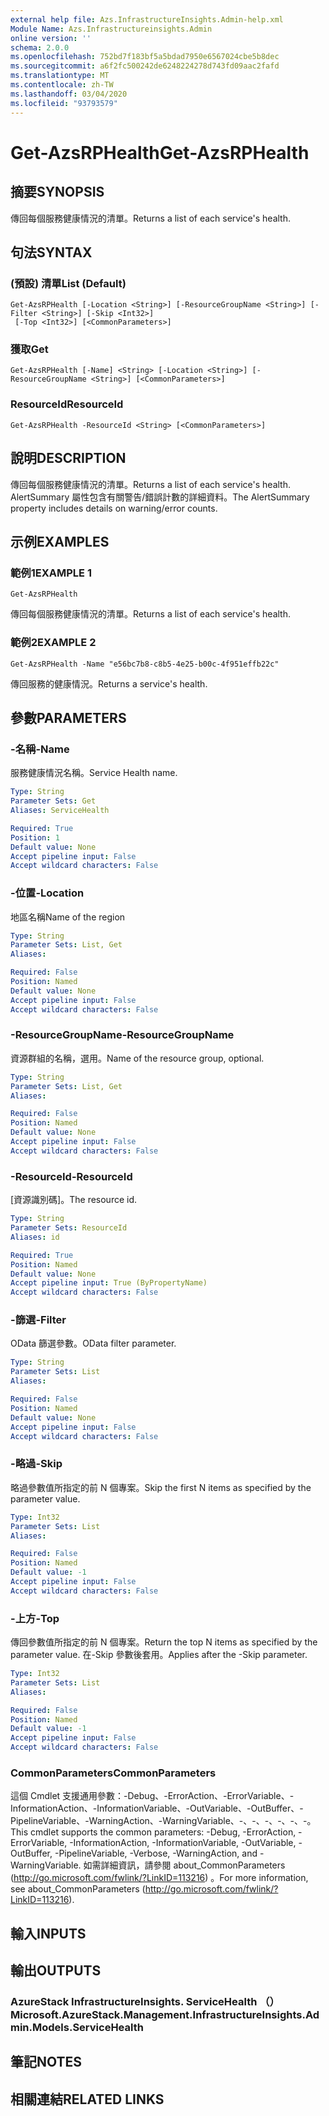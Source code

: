 ```yaml
---
external help file: Azs.InfrastructureInsights.Admin-help.xml
Module Name: Azs.Infrastructureinsights.Admin
online version: ''
schema: 2.0.0
ms.openlocfilehash: 752bd7f183bf5a5bdad7950e6567024cbe5b8dec
ms.sourcegitcommit: a6f2fc500242de6248224278d743fd09aac2fafd
ms.translationtype: MT
ms.contentlocale: zh-TW
ms.lasthandoff: 03/04/2020
ms.locfileid: "93793579"
---
```

# <span data-ttu-id="46868-101">Get-AzsRPHealth</span><span class="sxs-lookup"><span data-stu-id="46868-101">Get-AzsRPHealth</span></span>

## <span data-ttu-id="46868-102">摘要</span><span class="sxs-lookup"><span data-stu-id="46868-102">SYNOPSIS</span></span>
<span data-ttu-id="46868-103">傳回每個服務健康情況的清單。</span><span class="sxs-lookup"><span data-stu-id="46868-103">Returns a list of each service's health.</span></span>

## <span data-ttu-id="46868-104">句法</span><span class="sxs-lookup"><span data-stu-id="46868-104">SYNTAX</span></span>

### <span data-ttu-id="46868-105"> (預設) 清單</span><span class="sxs-lookup"><span data-stu-id="46868-105">List (Default)</span></span>
```
Get-AzsRPHealth [-Location <String>] [-ResourceGroupName <String>] [-Filter <String>] [-Skip <Int32>]
 [-Top <Int32>] [<CommonParameters>]
```

### <span data-ttu-id="46868-106">獲取</span><span class="sxs-lookup"><span data-stu-id="46868-106">Get</span></span>
```
Get-AzsRPHealth [-Name] <String> [-Location <String>] [-ResourceGroupName <String>] [<CommonParameters>]
```

### <span data-ttu-id="46868-107">ResourceId</span><span class="sxs-lookup"><span data-stu-id="46868-107">ResourceId</span></span>
```
Get-AzsRPHealth -ResourceId <String> [<CommonParameters>]
```

## <span data-ttu-id="46868-108">說明</span><span class="sxs-lookup"><span data-stu-id="46868-108">DESCRIPTION</span></span>
<span data-ttu-id="46868-109">傳回每個服務健康情況的清單。</span><span class="sxs-lookup"><span data-stu-id="46868-109">Returns a list of each service's health.</span></span> <span data-ttu-id="46868-110">AlertSummary 屬性包含有關警告/錯誤計數的詳細資料。</span><span class="sxs-lookup"><span data-stu-id="46868-110">The AlertSummary property includes details on warning/error counts.</span></span>

## <span data-ttu-id="46868-111">示例</span><span class="sxs-lookup"><span data-stu-id="46868-111">EXAMPLES</span></span>

### <span data-ttu-id="46868-112">範例1</span><span class="sxs-lookup"><span data-stu-id="46868-112">EXAMPLE 1</span></span>
```
Get-AzsRPHealth
```

<span data-ttu-id="46868-113">傳回每個服務健康情況的清單。</span><span class="sxs-lookup"><span data-stu-id="46868-113">Returns a list of each service's health.</span></span>

### <span data-ttu-id="46868-114">範例2</span><span class="sxs-lookup"><span data-stu-id="46868-114">EXAMPLE 2</span></span>
```
Get-AzsRPHealth -Name "e56bc7b8-c8b5-4e25-b00c-4f951effb22c"
```

<span data-ttu-id="46868-115">傳回服務的健康情況。</span><span class="sxs-lookup"><span data-stu-id="46868-115">Returns a service's health.</span></span>

## <span data-ttu-id="46868-116">參數</span><span class="sxs-lookup"><span data-stu-id="46868-116">PARAMETERS</span></span>

### <span data-ttu-id="46868-117">-名稱</span><span class="sxs-lookup"><span data-stu-id="46868-117">-Name</span></span>
<span data-ttu-id="46868-118">服務健康情況名稱。</span><span class="sxs-lookup"><span data-stu-id="46868-118">Service Health name.</span></span>

```yaml
Type: String
Parameter Sets: Get
Aliases: ServiceHealth

Required: True
Position: 1
Default value: None
Accept pipeline input: False
Accept wildcard characters: False
```

### <span data-ttu-id="46868-119">-位置</span><span class="sxs-lookup"><span data-stu-id="46868-119">-Location</span></span>
<span data-ttu-id="46868-120">地區名稱</span><span class="sxs-lookup"><span data-stu-id="46868-120">Name of the region</span></span>

```yaml
Type: String
Parameter Sets: List, Get
Aliases:

Required: False
Position: Named
Default value: None
Accept pipeline input: False
Accept wildcard characters: False
```

### <span data-ttu-id="46868-121">-ResourceGroupName</span><span class="sxs-lookup"><span data-stu-id="46868-121">-ResourceGroupName</span></span>
<span data-ttu-id="46868-122">資源群組的名稱，選用。</span><span class="sxs-lookup"><span data-stu-id="46868-122">Name of the resource group, optional.</span></span>

```yaml
Type: String
Parameter Sets: List, Get
Aliases:

Required: False
Position: Named
Default value: None
Accept pipeline input: False
Accept wildcard characters: False
```

### <span data-ttu-id="46868-123">-ResourceId</span><span class="sxs-lookup"><span data-stu-id="46868-123">-ResourceId</span></span>
<span data-ttu-id="46868-124">[資源識別碼]。</span><span class="sxs-lookup"><span data-stu-id="46868-124">The resource id.</span></span>

```yaml
Type: String
Parameter Sets: ResourceId
Aliases: id

Required: True
Position: Named
Default value: None
Accept pipeline input: True (ByPropertyName)
Accept wildcard characters: False
```

### <span data-ttu-id="46868-125">-篩選</span><span class="sxs-lookup"><span data-stu-id="46868-125">-Filter</span></span>
<span data-ttu-id="46868-126">OData 篩選參數。</span><span class="sxs-lookup"><span data-stu-id="46868-126">OData filter parameter.</span></span>

```yaml
Type: String
Parameter Sets: List
Aliases:

Required: False
Position: Named
Default value: None
Accept pipeline input: False
Accept wildcard characters: False
```

### <span data-ttu-id="46868-127">-略過</span><span class="sxs-lookup"><span data-stu-id="46868-127">-Skip</span></span>
<span data-ttu-id="46868-128">略過參數值所指定的前 N 個專案。</span><span class="sxs-lookup"><span data-stu-id="46868-128">Skip the first N items as specified by the parameter value.</span></span>

```yaml
Type: Int32
Parameter Sets: List
Aliases:

Required: False
Position: Named
Default value: -1
Accept pipeline input: False
Accept wildcard characters: False
```

### <span data-ttu-id="46868-129">-上方</span><span class="sxs-lookup"><span data-stu-id="46868-129">-Top</span></span>
<span data-ttu-id="46868-130">傳回參數值所指定的前 N 個專案。</span><span class="sxs-lookup"><span data-stu-id="46868-130">Return the top N items as specified by the parameter value.</span></span>
<span data-ttu-id="46868-131">在-Skip 參數後套用。</span><span class="sxs-lookup"><span data-stu-id="46868-131">Applies after the -Skip parameter.</span></span>

```yaml
Type: Int32
Parameter Sets: List
Aliases:

Required: False
Position: Named
Default value: -1
Accept pipeline input: False
Accept wildcard characters: False
```

### <span data-ttu-id="46868-132">CommonParameters</span><span class="sxs-lookup"><span data-stu-id="46868-132">CommonParameters</span></span>
<span data-ttu-id="46868-133">這個 Cmdlet 支援通用參數：-Debug、-ErrorAction、-ErrorVariable、-InformationAction、-InformationVariable、-OutVariable、-OutBuffer、-PipelineVariable、-WarningAction、-WarningVariable、-、-、-、-、-、-。</span><span class="sxs-lookup"><span data-stu-id="46868-133">This cmdlet supports the common parameters: -Debug, -ErrorAction, -ErrorVariable, -InformationAction, -InformationVariable, -OutVariable, -OutBuffer, -PipelineVariable, -Verbose, -WarningAction, and -WarningVariable.</span></span> <span data-ttu-id="46868-134">如需詳細資訊，請參閱 about_CommonParameters (http://go.microsoft.com/fwlink/?LinkID=113216) 。</span><span class="sxs-lookup"><span data-stu-id="46868-134">For more information, see about_CommonParameters (http://go.microsoft.com/fwlink/?LinkID=113216).</span></span>

## <span data-ttu-id="46868-135">輸入</span><span class="sxs-lookup"><span data-stu-id="46868-135">INPUTS</span></span>

## <span data-ttu-id="46868-136">輸出</span><span class="sxs-lookup"><span data-stu-id="46868-136">OUTPUTS</span></span>

### <span data-ttu-id="46868-137">AzureStack InfrastructureInsights. ServiceHealth （）</span><span class="sxs-lookup"><span data-stu-id="46868-137">Microsoft.AzureStack.Management.InfrastructureInsights.Admin.Models.ServiceHealth</span></span>

## <span data-ttu-id="46868-138">筆記</span><span class="sxs-lookup"><span data-stu-id="46868-138">NOTES</span></span>

## <span data-ttu-id="46868-139">相關連結</span><span class="sxs-lookup"><span data-stu-id="46868-139">RELATED LINKS</span></span>
